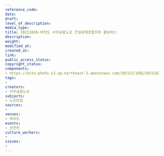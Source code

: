 ```yaml
---
reference_code: 
date: 
draft: 
level_of_description: 
media_type: 
title: 20211026-여의도 사무금융노조 건설공제조합지부 홍보버스
description: 
weight: 
modified_at: 
created_at: 
link: 
public_access_status: 
copyright_status: 
components:
- https://kctu-photo.s3.ap-northeast-2.amazonaws.com/2021년/10월/20211026-여의도+사무금융노조+건설공제조합지부+홍보버스/_5D40621.jpg
tags:
- 
creators:
- 사무금융노조
subjects:
- 노조탄압
sources:
- 
venues:
- 여의도
events:
- 선전전
culture_workers:
- 
issues:
- 
---
```

